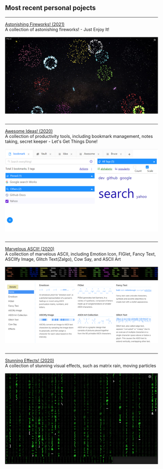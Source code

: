 ## Most recent personal pojects
---
[Astonishing Fireworks! (2021)](https://platohe.github.io/fireworks/)
<br>A collection of astonishing fireworks! - Just Enjoy It!
<br><br><img src="images/fireworks.png?raw=true" /><br><br>

---
[Awesome Ideas! (2020)](https://platohe.github.io/idea/)
<br>A collection of productivity tools, including bookmark management, notes taking, secret keeper - Let's Get Things Done!
<br><br><img src="images/ideas.png?raw=true" /><br><br>


---
[Marvelous ASCII! (2020)](http://platohe.github.io/asciiart/)
<br>A collection of marvelous ASCII, including Emotion Icon, FIGlet, Fancy Text, ASCIIfy Image, Glitch Text(Zalgo), Cow Say, and ASCII Art 
<br><br><img src="images/asciiart.png?raw=true" /><br><br>

---
[Stunning Effects! (2020)](http://platohe.github.io/effects/)
<br>A collection of stunning visual effects, such as matrix rain, moving particles 
<br><br><img src="images/effects.png?raw=true" /><br><br>
